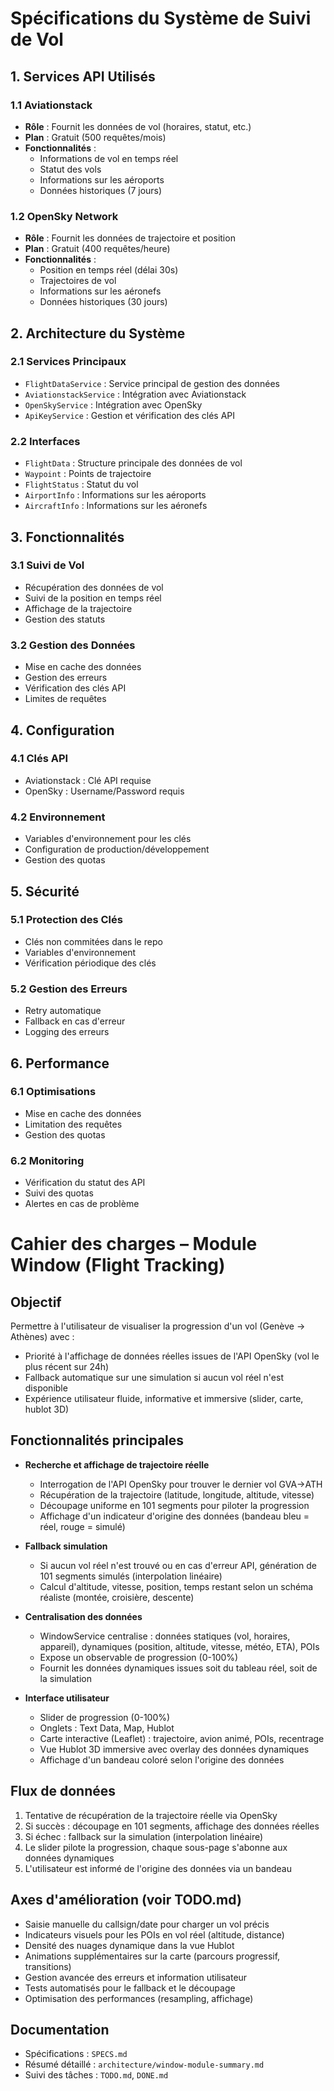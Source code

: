 # Spécifications du Système de Suivi de Vol

## 1. Services API Utilisés

### 1.1 Aviationstack
- **Rôle** : Fournit les données de vol (horaires, statut, etc.)
- **Plan** : Gratuit (500 requêtes/mois)
- **Fonctionnalités** :
  - Informations de vol en temps réel
  - Statut des vols
  - Informations sur les aéroports
  - Données historiques (7 jours)

### 1.2 OpenSky Network
- **Rôle** : Fournit les données de trajectoire et position
- **Plan** : Gratuit (400 requêtes/heure)
- **Fonctionnalités** :
  - Position en temps réel (délai 30s)
  - Trajectoires de vol
  - Informations sur les aéronefs
  - Données historiques (30 jours)

## 2. Architecture du Système

### 2.1 Services Principaux
- `FlightDataService` : Service principal de gestion des données
- `AviationstackService` : Intégration avec Aviationstack
- `OpenSkyService` : Intégration avec OpenSky
- `ApiKeyService` : Gestion et vérification des clés API

### 2.2 Interfaces
- `FlightData` : Structure principale des données de vol
- `Waypoint` : Points de trajectoire
- `FlightStatus` : Statut du vol
- `AirportInfo` : Informations sur les aéroports
- `AircraftInfo` : Informations sur les aéronefs

## 3. Fonctionnalités

### 3.1 Suivi de Vol
- Récupération des données de vol
- Suivi de la position en temps réel
- Affichage de la trajectoire
- Gestion des statuts

### 3.2 Gestion des Données
- Mise en cache des données
- Gestion des erreurs
- Vérification des clés API
- Limites de requêtes

## 4. Configuration

### 4.1 Clés API
- Aviationstack : Clé API requise
- OpenSky : Username/Password requis

### 4.2 Environnement
- Variables d'environnement pour les clés
- Configuration de production/développement
- Gestion des quotas

## 5. Sécurité

### 5.1 Protection des Clés
- Clés non commitées dans le repo
- Variables d'environnement
- Vérification périodique des clés

### 5.2 Gestion des Erreurs
- Retry automatique
- Fallback en cas d'erreur
- Logging des erreurs

## 6. Performance

### 6.1 Optimisations
- Mise en cache des données
- Limitation des requêtes
- Gestion des quotas

### 6.2 Monitoring
- Vérification du statut des API
- Suivi des quotas
- Alertes en cas de problème

# Cahier des charges – Module Window (Flight Tracking)

## Objectif

Permettre à l'utilisateur de visualiser la progression d'un vol (Genève → Athènes) avec :
- Priorité à l'affichage de données réelles issues de l'API OpenSky (vol le plus récent sur 24h)
- Fallback automatique sur une simulation si aucun vol réel n'est disponible
- Expérience utilisateur fluide, informative et immersive (slider, carte, hublot 3D)

## Fonctionnalités principales

- **Recherche et affichage de trajectoire réelle**
  - Interrogation de l'API OpenSky pour trouver le dernier vol GVA→ATH
  - Récupération de la trajectoire (latitude, longitude, altitude, vitesse)
  - Découpage uniforme en 101 segments pour piloter la progression
  - Affichage d'un indicateur d'origine des données (bandeau bleu = réel, rouge = simulé)

- **Fallback simulation**
  - Si aucun vol réel n'est trouvé ou en cas d'erreur API, génération de 101 segments simulés (interpolation linéaire)
  - Calcul d'altitude, vitesse, position, temps restant selon un schéma réaliste (montée, croisière, descente)

- **Centralisation des données**
  - WindowService centralise : données statiques (vol, horaires, appareil), dynamiques (position, altitude, vitesse, météo, ETA), POIs
  - Expose un observable de progression (0-100%)
  - Fournit les données dynamiques issues soit du tableau réel, soit de la simulation

- **Interface utilisateur**
  - Slider de progression (0-100%)
  - Onglets : Text Data, Map, Hublot
  - Carte interactive (Leaflet) : trajectoire, avion animé, POIs, recentrage
  - Vue Hublot 3D immersive avec overlay des données dynamiques
  - Affichage d'un bandeau coloré selon l'origine des données

## Flux de données

1. Tentative de récupération de la trajectoire réelle via OpenSky
2. Si succès : découpage en 101 segments, affichage des données réelles
3. Si échec : fallback sur la simulation (interpolation linéaire)
4. Le slider pilote la progression, chaque sous-page s'abonne aux données dynamiques
5. L'utilisateur est informé de l'origine des données via un bandeau

## Axes d'amélioration (voir TODO.md)

- Saisie manuelle du callsign/date pour charger un vol précis
- Indicateurs visuels pour les POIs en vol réel (altitude, distance)
- Densité des nuages dynamique dans la vue Hublot
- Animations supplémentaires sur la carte (parcours progressif, transitions)
- Gestion avancée des erreurs et information utilisateur
- Tests automatisés pour le fallback et le découpage
- Optimisation des performances (resampling, affichage)

## Documentation

- Spécifications : `SPECS.md`
- Résumé détaillé : `architecture/window-module-summary.md`
- Suivi des tâches : `TODO.md`, `DONE.md` 